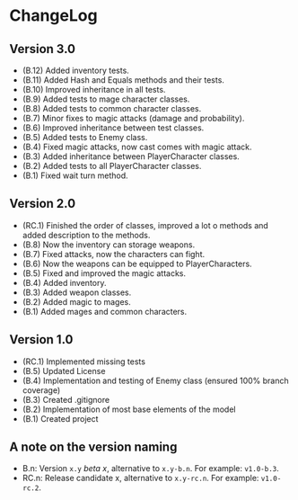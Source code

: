 ChangeLog
=========

Version 3.0
-----------
- (B.12) Added inventory tests.
- (B.11) Added Hash and Equals methods and their tests.
- (B.10) Improved inheritance in all tests.
- (B.9) Added tests to mage character classes.
- (B.8) Added tests to common character classes.
- (B.7) Minor fixes to magic attacks (damage and probability). 
- (B.6) Improved inheritance between test classes. 
- (B.5) Added tests to Enemy class. 
- (B.4) Fixed magic attacks, now cast comes with magic attack.
- (B.3) Added inheritance between PlayerCharacter classes.
- (B.2) Added tests to all PlayerCharacter classes.
- (B.1) Fixed wait turn method.

Version 2.0
-----------
- (RC.1) Finished the order of classes, improved a lot o methods and added description to the methods. 
- (B.8) Now the inventory can storage weapons.
- (B.7) Fixed attacks, now the characters can fight.
- (B.6) Now the weapons can be equipped to PlayerCharacters. 
- (B.5) Fixed and improved the magic attacks.
- (B.4) Added inventory.
- (B.3) Added weapon classes.
- (B.2) Added magic to mages.
- (B.1) Added mages and common characters.

Version 1.0
-----------
- (RC.1) Implemented missing tests
- (B.5) Updated License
- (B.4) Implementation and testing of Enemy class (ensured 100% branch coverage)
- (B.3) Created .gitignore
- (B.2) Implementation of most base elements of the model
- (B.1) Created project

A note on the version naming
----------------------------
- B.n: Version ``x.y`` _beta x_, alternative to ``x.y-b.n``.
  For example: ``v1.0-b.3``.
- RC.n: Release candidate x, alternative to ``x.y-rc.n``.
  For example: ``v1.0-rc.2``.